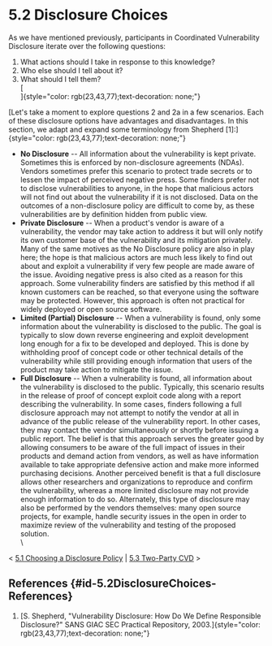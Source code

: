 # 5.2 Disclosure Choices 

As we have mentioned previously, participants in Coordinated
Vulnerability Disclosure iterate over the following questions:

1.  What actions should I take in response to this knowledge?
2.  Who else should I tell about it?
3.  What should I tell them?\
    [\
    ]{style="color: rgb(23,43,77);text-decoration: none;"}

[Let's take a moment to explore questions 2 and 2a in a few scenarios.
Each of these disclosure options have advantages and disadvantages. In
this section, we adapt and expand some terminology from Shepherd
\[1\]:]{style="color: rgb(23,43,77);text-decoration: none;"}

-   **No Disclosure** -- All information about the vulnerability is kept
    private. Sometimes this is enforced by non-disclosure agreements
    (NDAs). Vendors sometimes prefer this scenario to protect trade
    secrets or to lessen the impact of perceived negative press. Some
    finders prefer not to disclose vulnerabilities to anyone, in the
    hope that malicious actors will not find out about the vulnerability
    if it is not disclosed. Data on the outcomes of a non-disclosure
    policy are difficult to come by, as these vulnerabilities are by
    definition hidden from public view.
-   **Private Disclosure** -- When a product's vendor is aware of a
    vulnerability, the vendor may take action to address it but will
    only notify its own customer base of the vulnerability and its
    mitigation privately. Many of the same motives as the No Disclosure
    policy are also in play here; the hope is that malicious actors are
    much less likely to find out about and exploit a vulnerability if
    very few people are made aware of the issue. Avoiding negative press
    is also cited as a reason for this approach. Some vulnerability
    finders are satisfied by this method if all known customers can be
    reached, so that everyone using the software may be protected.
    However, this approach is often not practical for widely deployed or
    open source software.
-   **Limited (Partial) Disclosure** -- When a vulnerability is found,
    only some information about the vulnerability is disclosed to the
    public. The goal is typically to slow down reverse engineering and
    exploit development long enough for a fix to be developed and
    deployed. This is done by withholding proof of concept code or other
    technical details of the vulnerability while still providing enough
    information that users of the product may take action to mitigate
    the issue.
-   **Full Disclosure** -- When a vulnerability is found, all
    information about the vulnerability is disclosed to the public.
    Typically, this scenario results in the release of proof of concept
    exploit code along with a report describing the vulnerability. In
    some cases, finders following a full disclosure approach may not
    attempt to notify the vendor at all in advance of the public release
    of the vulnerability report. In other cases, they may contact the
    vendor simultaneously or shortly before issuing a public report. The
    belief is that this approach serves the greater good by allowing
    consumers to be aware of the full impact of issues in their products
    and demand action from vendors, as well as have information
    available to take appropriate defensive action and make more
    informed purchasing decisions. Another perceived benefit is that a
    full disclosure allows other researchers and organizations to
    reproduce and confirm the vulnerability, whereas a more limited
    disclosure may not provide enough information to do so. Alternately,
    this type of disclosure may also be performed by the vendors
    themselves: many open source projects, for example, handle security
    issues in the open in order to maximize review of the vulnerability
    and testing of the proposed solution.\
    \

\< [5.1 Choosing a Disclosure
Policy](5.1-Choosing-a-Disclosure-Policy_47677474.md) \| [5.3
Two-Party CVD](5.3-Two-Party-CVD_47677476.md) \>

## References {#id-5.2DisclosureChoices-References}

1.  [S. Shepherd, "Vulnerability Disclosure: How Do We Define
    Responsible Disclosure?" SANS GIAC SEC Practical Repository,
    2003.]{style="color: rgb(23,43,77);text-decoration: none;"}

